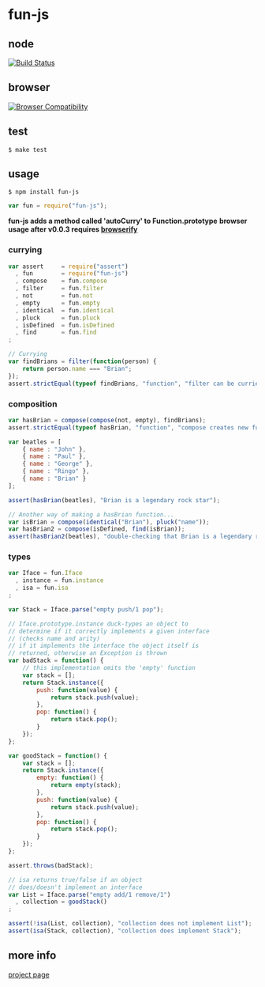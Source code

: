 # fun-js

## node


[![Build Status](https://travis-ci.org/briansorahan/fun-js.png)](https://travis-ci.org/briansorahan/fun-js)


## browser

[![Browser Compatibility](https://ci.testling.com/briansorahan/fun-js.png)](https://ci.testling.com/briansorahan/fun-js)


## test

```
$ make test
```

## usage

```
$ npm install fun-js
```

```javascript
var fun = require("fun-js");
```

**fun-js adds a method called 'autoCurry' to Function.prototype**
**browser usage after v0.0.3 requires [browserify][2]**


### currying
```javascript
var assert     = require("assert")
  , fun        = require("fun-js")
  , compose    = fun.compose
  , filter     = fun.filter
  , not        = fun.not
  , empty      = fun.empty
  , identical  = fun.identical
  , pluck      = fun.pluck
  , isDefined  = fun.isDefined
  , find       = fun.find
;

// Currying
var findBrians = filter(function(person) {
    return person.name === "Brian";
});
assert.strictEqual(typeof findBrians, "function", "filter can be curried");
```

### composition
```javascript
var hasBrian = compose(compose(not, empty), findBrians);
assert.strictEqual(typeof hasBrian, "function", "compose creates new functions from old ones");

var beatles = [
    { name : "John" },
    { name : "Paul" },
    { name : "George" },
    { name : "Ringo" },
    { name : "Brian" }
];

assert(hasBrian(beatles), "Brian is a legendary rock star");

// Another way of making a hasBrian function...
var isBrian = compose(identical("Brian"), pluck("name"));
var hasBrian2 = compose(isDefined, find(isBrian));
assert(hasBrian2(beatles), "double-checking that Brian is a legendary rock star");
```

### types
```javascript
var Iface = fun.Iface
  , instance = fun.instance
  , isa = fun.isa
;

var Stack = Iface.parse("empty push/1 pop");

// Iface.prototype.instance duck-types an object to
// determine if it correctly implements a given interface
// (checks name and arity)
// if it implements the interface the object itself is
// returned, otherwise an Exception is thrown
var badStack = function() {
    // this implementation omits the 'empty' function
    var stack = [];
    return Stack.instance({
        push: function(value) {
            return stack.push(value);
        },
        pop: function() {
            return stack.pop();
        }
    });
};

var goodStack = function() {
    var stack = [];
    return Stack.instance({
        empty: function() {
            return empty(stack);
        },
        push: function(value) {
            return stack.push(value);
        },
        pop: function() {
            return stack.pop();
        }
    });
};

assert.throws(badStack);

// isa returns true/false if an object
// does/doesn't implement an interface
var List = Iface.parse("empty add/1 remove/1")
  , collection = goodStack()
;

assert(!isa(List, collection), "collection does not implement List");
assert(isa(Stack, collection), "collection does implement Stack");
```

## more info
[project page][1]

[1]: http://briansorahan.github.io/fun-js
[2]: http://browserify.org
